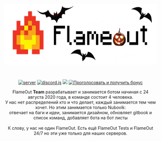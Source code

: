 <div align="center">
  <p>
    <img src="https://github.com/FlameOut-Discord/.github/raw/main/profile/flame_banner_halloween.png" height="200px" title="FlameOut icon">
  </p>
  <br>
  <p>
    <a href="https://discord.gg/EJc8UC7yhZ"><img src="https://img.shields.io/discord/457858774099689479?color=5865F2&logo=discord&logoColor=white" alt="server"/></a>
    <a href="https://github.com/discordjs/discord.js"><img src="https://img.shields.io/badge/discord.js-v12.5.3-blue.svg?color=5865F2" alt="discord.js"></a>
    <a href="https://top.gg/bot/747431086816100402"><img src="https://top.gg/api/widget/servers/747431086816100402.svg"></a>
    <a href="https://top.gg/bot/747431086816100402/vote"><img src="https://top.gg/api/widget/upvotes/747431086816100402.svg" title="Проголосовать и получить бонус"></a>
  </p>
  <span align="center">
    FlameOut <b>Team</b> разрабатывает и занимается ботом начиная с 24 августа 2020 года, в команде состоит 4 человека.<br>
    У нас нет распределений кто и что делает, каждый занимается тем чем хочет. Но этим занимается только Nubovik:<br>
    отвечает на баги и идеи, занимается дизайном, обновляет gitbook и список команд, добавляет бота на бот листы
  </span>
  <br><br>
  <span align="center">
    К слову, у нас не один FlameOut. Есть ещё FlameOut Tests и FlameOut 24/7 но эти уже только для наших серверов.
  </span>
</div>
